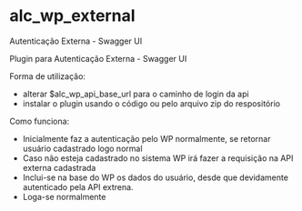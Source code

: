 # alc_wp_external
Autenticação Externa - Swagger UI

Plugin para Autenticação Externa - Swagger UI

Forma de utilização:
- alterar $alc_wp_api_base_url para o caminho de login da api
- instalar o plugin usando o código ou pelo arquivo zip do respositório

Como funciona:
- Inicialmente faz a autenticação pelo WP normalmente, se retornar usuário cadastrado logo normal
- Caso não esteja cadastrado no sistema WP irá fazer a requisição na API externa cadastrada
- Inclui-se na base do WP os dados do usuário, desde que devidamente autenticado pela API extrena.
- Loga-se normalmente